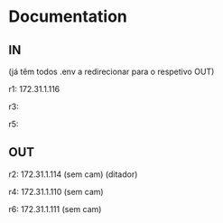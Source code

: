 # Documentation

## IN

(já têm todos .env a redirecionar para o respetivo OUT)

r1: 172.31.1.116

r3:

r5:

## OUT

r2: 172.31.1.114 (sem cam) (ditador)

r4: 172.31.1.110 (sem cam)

r6: 172.31.1.111 (sem cam)
